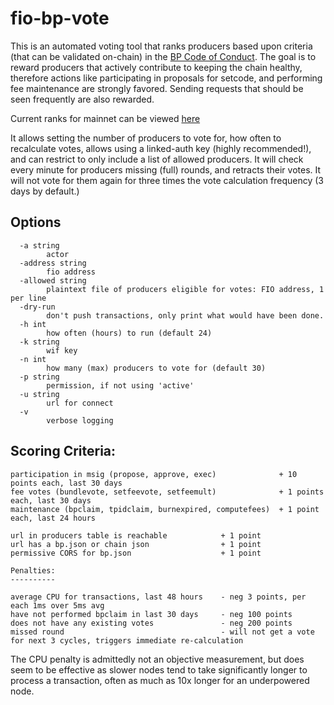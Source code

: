 # fio-bp-vote

This is an automated voting tool that ranks producers based upon criteria (that can be validated on-chain) in the
[BP Code of Conduct](https://developers.fioprotocol.io/fio-chain/bp#code-of-conduct). The goal is to reward producers
that actively contribute to keeping the chain healthy, therefore actions like participating in proposals for setcode,
and performing fee maintenance are strongly favored. Sending requests that should be seen frequently are also rewarded.

Current ranks for mainnet can be viewed [here](https://snap.blockpane.com/proxy.html)

It allows setting the number of producers to vote for, how often to recalculate votes, allows using a linked-auth key
(highly recommended!), and can restrict to only include a list of allowed producers. It will check every minute for
producers missing (full) rounds, and retracts their votes. It will not vote for them again for three times the
vote calculation frequency (3 days by default.)

## Options

```
  -a string
        actor
  -address string
        fio address
  -allowed string
        plaintext file of producers eligible for votes: FIO address, 1 per line
  -dry-run
        don't push transactions, only print what would have been done.
  -h int
        how often (hours) to run (default 24)
  -k string
        wif key
  -n int
        how many (max) producers to vote for (default 30)
  -p string
        permission, if not using 'active'
  -u string
        url for connect
  -v
        verbose logging
```

## Scoring Criteria:

```
participation in msig (propose, approve, exec)              + 10 points each, last 30 days
fee votes (bundlevote, setfeevote, setfeemult)              + 1 points each, last 30 days
maintenance (bpclaim, tpidclaim, burnexpired, computefees)  + 1 point each, last 24 hours

url in producers table is reachable            + 1 point
url has a bp.json or chain json                + 1 point
permissive CORS for bp.json                    + 1 point

Penalties:
----------

average CPU for transactions, last 48 hours    - neg 3 points, per each 1ms over 5ms avg
have not performed bpclaim in last 30 days     - neg 100 points
does not have any existing votes               - neg 200 points
missed round                                   - will not get a vote for next 3 cycles, triggers immediate re-calculation
```

The CPU penalty is admittedly not an objective measurement, but does seem to be effective as slower nodes tend to take
significantly longer to process a transaction, often as much as 10x longer for an underpowered node.

